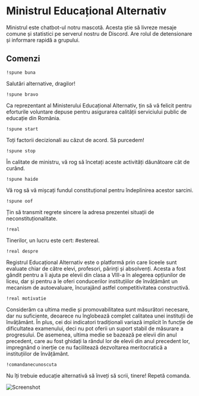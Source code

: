 # Ministrul Educațional Alternativ
Ministrul este chatbot-ul notru mascotă. Acesta știe să livreze mesaje comune și statistici pe serverul nostru de Discord. Are rolul de detensionare și informare rapidă a grupului.

## Comenzi
`!spune buna`

Salutări alternative, dragilor!

`!spune bravo`

Ca reprezentant al Ministerului Educațional Alternativ, țin să vă felicit pentru eforturile voluntare depuse pentru asigurarea calității serviciului public de educație din România.

`!spune start`

Toți factorii decizionali au căzut de acord. Să purcedem!

`!spune stop`

În calitate de ministru, vă rog să încetați aceste activități dăunătoare cât de curând.

`!spune haide`

Vă rog să vă mișcați fundul constituțional pentru îndeplinirea acestor sarcini.

`!spune oof`

Țin să transmit regrete sincere la adresa prezentei situații de neconstituționalitate.

`!real`

Tinerilor, un lucru este cert: #estereal.

`!real despre`

Registrul Educațional Alternativ este o platformă prin care liceele sunt evaluate chiar de către elevi, profesori, părinți și absolvenți. Acesta a fost gândit pentru a îi ajuta pe elevii din clasa a VIII-a în alegerea opțiunilor de liceu, dar și pentru a le oferi conducerilor instituțiilor de învățământ un mecanism de autoevaluare, încurajând astfel competitivitatea constructivă.

`!real motivatie`

Considerăm ca ultima medie și promovabilitatea sunt măsurători necesare, dar nu suficiente, deoarece nu înglobează complet calitatea unei instituții de învățământ. În plus, cei doi indicatori tradiționali variază implicit în funcție de dificultatea examenului, deci nu pot oferii un suport stabil de măsurare a progresului. De asemenea, ultima medie se bazează pe elevii din anul precedent, care au fost ghidați la rândul lor de elevii din anul precedent lor, impregnând o inerție ce nu facilitează dezvoltarea meritocratică a instituțiilor de învățământ.

`!comandanecunoscuta`

Nu îți trebuie educație alternativă să înveți să scrii, tinere! Repetă comanda.

![Screenshot](https://github.com/paubric/real/blob/master/ministrul/ss.jpg)
